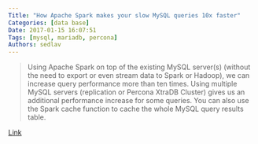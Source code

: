 ```yaml
---
Title: "How Apache Spark makes your slow MySQL queries 10x faster"
Categories: [data base]
Date: 2017-01-15 16:07:51
Tags: [mysql, mariadb, percona]
Authors: sedlav
---
```


> Using Apache Spark on top of the existing MySQL server(s) (without the need to export or even stream data to Spark or Hadoop), we can increase query performance more than ten times. Using multiple MySQL servers (replication or Percona XtraDB Cluster) gives us an additional performance increase for some queries. You can also use the Spark cache function to cache the whole MySQL query results table.

[Link](https://www.percona.com/blog/2016/08/17/apache-spark-makes-slow-mysql-queries-10x-faster/)
